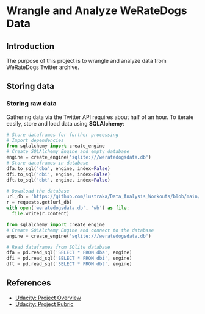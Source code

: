# Wrangle and Analyze WeRateDogs Data

## Introduction
The purpose of this project is to wrangle and analyze data from WeRateDogs Twitter archive.

## Storing data
### Storing raw data
Gathering data via the Twitter API requires about half of an hour. To iterate easily, store and load data using **SQLAlchemy**:

```python
# Store dataframes for further processing
# Import dependencies
from sqlalchemy import create_engine
# Create SQLAlchemy Engine and empty database
engine = create_engine('sqlite:///weratedogsdata.db')
# Store dataframes in database
dfa.to_sql('dba', engine, index=False)
dfi.to_sql('dbi', engine, index=False)
dft.to_sql('dbt', engine, index=False)
```

```python
# Download the database
url_db = 'https://github.com/lustraka/Data_Analysis_Workouts/blob/main/Analyse_Twitter_Data/weratedogsdata.db?raw=true'
r = requests.get(url_db)
with open('weratedogsdata.db', 'wb') as file:
  file.write(r.content)

from sqlalchemy import create_engine
# Create SQLAlchemy Engine and connect to the database
engine = create_engine('sqlite:///weratedogsdata.db')

# Read dataframes from SQlite database
dfa = pd.read_sql('SELECT * FROM dba', engine)
dfi = pd.read_sql('SELECT * FROM dbi', engine)
dft = pd.read_sql('SELECT * FROM dbt', engine)
```

## References
- [Udacity: Project Overview](https://classroom.udacity.com/nanodegrees/nd002/parts/cd0015/modules/0d74f2b3-e708-4fe7-b07e-6548d45e491d/lessons/a9596390-9691-4891-9a86-1d6044976f09/concepts/48566cfd-e9c5-4b49-aaff-f63c16672b0e)
- [Udacity: Project Rubric](https://review.udacity.com/#!/rubrics/1136/view)
